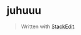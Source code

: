 

# juhuuu

> Written with [StackEdit](https://stackedit.io/).
<!--stackedit_data:
eyJoaXN0b3J5IjpbMjE0NTU1NzE0OV19
-->